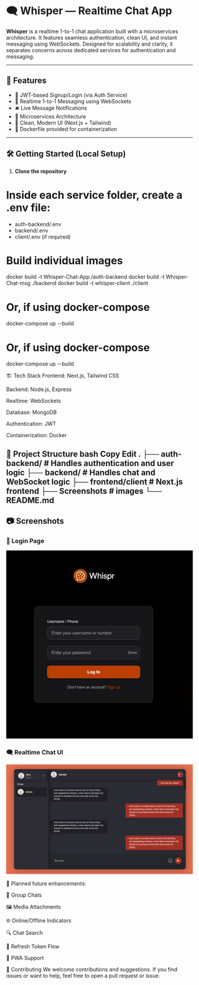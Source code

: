 # 🗨️ Whisper — Realtime Chat App

**Whisper** is a realtime 1-to-1 chat application built with a microservices architecture. It features seamless authentication, clean UI, and instant messaging using WebSockets. Designed for scalability and clarity, it separates concerns across dedicated services for authentication and messaging.

---

## 🚀 Features

- 🔐 JWT-based Signup/Login (via Auth Service)
- 💬 Realtime 1-to-1 Messaging using WebSockets
- 🛎️ Live Message Notifications
- 🧭 Microservices Architecture
- 💅 Clean, Modern UI (Next.js + Tailwind)
- 🐳 Dockerfile provided for containerization

---

## 🛠️ Getting Started (Local Setup)

1. **Clone the repository**
# Inside each service folder, create a .env file:
- auth-backend/.env
- backend/.env
- client/.env  (if required)
  
# Build individual images
docker build -t Whisper-Chat-App./auth-backend
docker build -t Whisper-Chat-msg ./backend
docker build -t whisper-client ./client

# Or, if using docker-compose
docker-compose up --build
# Or, if using docker-compose
docker-compose up --build

🏗️ Tech Stack
Frontend: Next.js, Tailwind CSS

Backend: Node.js, Express

Realtime: WebSockets

Database: MongoDB

Authentication: JWT

Containerization: Docker

📁 Project Structure
bash
Copy
Edit
.
├── auth-backend/          # Handles authentication and user logic
├── backend/               # Handles chat and WebSocket logic
├── frontend/client        # Next.js frontend
├── Screenshots            # images
└── README.md
---

## 📷 Screenshots

### 🔐 Login Page
![Login](./Screenshots/LoginUi.png)

### 🗨️ Realtime Chat UI
![Chat](./screenshots/ChatUi.png)



📌 
Planned future enhancements:

👥 Group Chats

🖼️ Media Attachments

🌐 Online/Offline Indicators

🔍 Chat Search

🔄 Refresh Token Flow

📱 PWA Support




🤝 Contributing
We welcome contributions and suggestions. If you find issues or want to help, feel free to open a pull request or issue.


